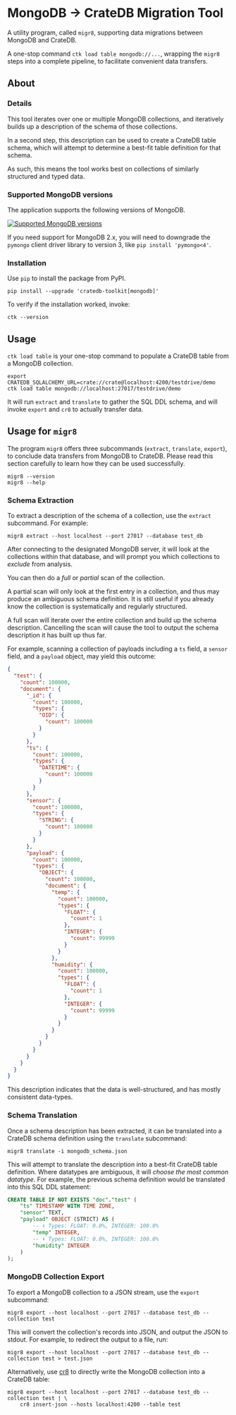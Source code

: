 # MongoDB → CrateDB Migration Tool

A utility program, called `migr8`, supporting data migrations
between MongoDB and CrateDB.

A one-stop command `ctk load table mongodb://...`, wrapping the `migr8`
steps into a complete pipeline, to facilitate convenient data transfers.


## About

### Details

This tool iterates over one or multiple MongoDB collections,
and iteratively builds up a description of the schema of those
collections.

In a second step, this description can be used to create a CrateDB table
schema, which will attempt to determine a best-fit table definition for
that schema.

As such, this means the tool works best on collections of similarly
structured and typed data.

### Supported MongoDB versions

The application supports the following versions of MongoDB.

[![Supported MongoDB versions](https://img.shields.io/badge/MongoDB-2.x%20--%207.x-blue.svg)](https://github.com/mongodb/mongo)

If you need support for MongoDB 2.x, you will need to downgrade the `pymongo`
client driver library to version 3, like `pip install 'pymongo<4'`.

### Installation

Use `pip` to install the package from PyPI.
```shell
pip install --upgrade 'cratedb-toolkit[mongodb]'
```

To verify if the installation worked, invoke:
```shell
ctk --version
```


## Usage

`ctk load table` is your one-stop command to populate a CrateDB table from a
MongoDB collection.

```shell
export CRATEDB_SQLALCHEMY_URL=crate://crate@localhost:4200/testdrive/demo
ctk load table mongodb://localhost:27017/testdrive/demo
```

It will run `extract` and `translate` to gather the SQL DDL schema, and will
invoke `export` and `cr8` to actually transfer data.


## Usage for `migr8`

The program `migr8` offers three subcommands (`extract`, `translate`, `export`),
to conclude data transfers from MongoDB to CrateDB. Please read this section
carefully to learn how they can be used successfully.

```shell
migr8 --version
migr8 --help
```

### Schema Extraction

To extract a description of the schema of a collection, use the
`extract` subcommand. For example:

    migr8 extract --host localhost --port 27017 --database test_db

After connecting to the designated MongoDB server, it will
look at the collections within that database, and will prompt you which
collections to *exclude* from analysis.

You can then do a *full* or *partial* scan of the collection.

A partial scan will only look at the first entry in a collection, and
thus may produce an ambiguous schema definition. It is still useful if you
already know the collection is systematically and regularly structured.

A full scan will iterate over the entire collection and build up the
schema description. Cancelling the scan will cause the tool to output
the schema description it has built up thus far.

For example, scanning a collection of payloads including a `ts` field,
a `sensor` field, and a `payload` object, may yield this outcome:

```json
{
  "test": {
    "count": 100000,
    "document": {
      "_id": {
        "count": 100000,
        "types": {
          "OID": {
            "count": 100000
          }
        }
      },
      "ts": {
        "count": 100000,
        "types": {
          "DATETIME": {
            "count": 100000
          }
        }
      },
      "sensor": {
        "count": 100000,
        "types": {
          "STRING": {
            "count": 100000
          }
        }
      },
      "payload": {
        "count": 100000,
        "types": {
          "OBJECT": {
            "count": 100000,
            "document": {
              "temp": {
                "count": 100000,
                "types": {
                  "FLOAT": {
                    "count": 1
                  },
                  "INTEGER": {
                    "count": 99999
                  }
                }
              },
              "humidity": {
                "count": 100000,
                "types": {
                  "FLOAT": {
                    "count": 1
                  },
                  "INTEGER": {
                    "count": 99999
                  }
                }
              }
            }
          }
        }
      }
    }
  }
}
```

This description indicates that the data is well-structured, and has
mostly consistent data-types.


### Schema Translation

Once a schema description has been extracted, it can be translated
into a CrateDB schema definition using the `translate` subcommand:

    migr8 translate -i mongodb_schema.json

This will attempt to translate the description into a best-fit CrateDB
table definition. Where datatypes are ambiguous, it will *choose the
most common datatype*. For example, the previous schema definition would
be translated into this SQL DDL statement:
```sql
CREATE TABLE IF NOT EXISTS "doc"."test" (
    "ts" TIMESTAMP WITH TIME ZONE,
    "sensor" TEXT,
    "payload" OBJECT (STRICT) AS (
        -- ⬇️ Types: FLOAT: 0.0%, INTEGER: 100.0%
        "temp" INTEGER,
        -- ⬇️ Types: FLOAT: 0.0%, INTEGER: 100.0%
        "humidity" INTEGER
    )
);
```


### MongoDB Collection Export

To export a MongoDB collection to a JSON stream, use the `export`
subcommand:

    migr8 export --host localhost --port 27017 --database test_db --collection test

This will convert the collection's records into JSON, and output the JSON to stdout.
For example, to redirect the output to a file, run:

    migr8 export --host localhost --port 27017 --database test_db --collection test > test.json

Alternatively, use [cr8] to directly write the MongoDB collection into a CrateDB table:

    migr8 export --host localhost --port 27017 --database test_db --collection test | \
        cr8 insert-json --hosts localhost:4200 --table test


[cr8]: https://github.com/mfussenegger/cr8
